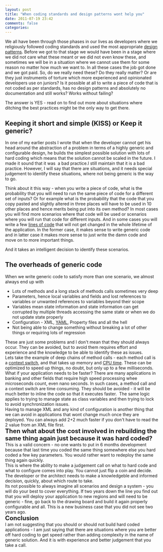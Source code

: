 ```yaml
---
layout: post
title: "When coding standards and design patterns wont help you"
date: 2011-07-19 23:42
comments: false
categories:
---
```


We all have been through those phases in our lives as developers where we religiously followed coding standards and used the most appropriate <a class="zem_slink" title="Design pattern (computer science)" href="http://en.wikipedia.org/wiki/Design_pattern_%28computer_science%29" rel="wikipedia">design patterns</a>. Before we got to that stage we would have been in a stage where we did not care what these meant or we did not even know these, and sometimes we will be in a situation where we cannot use them for some reason no matter how much we want to. In all these cases the job got done and we got paid. So, do we really need these? Do they really matter? Or are they just instruments of torture which more experienced and opinionated developers use on juniors? Is it possible at all to write a piece of code that is not coded as per standards, has no design patterns and absolutely no documentation and still works? Works without failing?

The answer is YES - read on to find out more about situations where ditching the best practices might be the only way to get there.
<h2><!--more-->Keeping it short and simple (KISS) or Keep it generic?</h2>
In one of my earlier posts I wrote that when the developer cannot get his head around the abstraction of a problem in terms of a highly generic and configurable design, he builds the simplest possible solution with lots of hard coding which means that the solution cannot be scaled in the future. I made it sound that it was  a bad practice.I still maintain that it is a bad practice. However, I will say that there are situations, and it needs special judgement to identify these situations, where not being generic is the way to go.

Think about it this way - when you write a piece of code, what is the probability that you will need to run the same piece of code for a different set of inputs? Or for example what is the probability that the code that you copy pasted and slightly altered in three places will have to be used in 10 other places and hence merits being put into its own method? In most cases you will find more scenarios where that code will be used or scenarios where you will run that code for different inputs. And in some cases you will write a few <a class="zem_slink" title="Source lines of code" href="http://en.wikipedia.org/wiki/Source_lines_of_code" rel="wikipedia">lines of code</a> that will not get changed in the whole lifetime of the application. In the former case, it makes sense to write generic code and in latter case it makes more sense to just write the damn code and move on to more important things.

And it takes an intelligent decision to identify these scenarios.
<h2>The overheads of generic code</h2>
When we write generic code to satisfy more than one scenario, we almost always end up with
<ul>
	<li>Lots of methods and a long stack of methods calls sometimes very deep</li>
	<li>Parameters, hence local variables and fields and lost references to variables or unwanted references to variables beyond their scope</li>
	<li>Variables mean state information and state information can get corrupted by multiple threads accessing the same state or when we do not update state properly</li>
	<li>Configuration - XML, <a class="zem_slink" title="YAML" href="http://en.wikipedia.org/wiki/YAML" rel="wikipedia">YAML</a>, Property files and all the hell</li>
	<li>Not being able to change something without breaking a lot of other things or requiring lots of regression</li>
</ul>
<div>These are just some problems and I don't mean that they should always occur. They can be avoided, but to avoid them requires effort and experience and the knowledge to be able to identify these as issues.</div>
<div>Lets take the example of deep chains of method calls - each method call is a <a class="zem_slink" title="Context switch" href="http://en.wikipedia.org/wiki/Context_switch" rel="wikipedia">context switch</a>, and that takes up memory and <a class="zem_slink" title="CPU time" href="http://en.wikipedia.org/wiki/CPU_time" rel="wikipedia">CPU time</a>. These can be optimized to speed up things, no doubt, but only up to a few milliseconds. What if your application needs to be faster? There are many applications in banking and other fields that require high speed processing whee microseconds count, even nano seconds. In such cases, a method call and a context switch are time consuming. They should be avoided - it will be much better to inline the code so that it executes faster.  The same logic applies to trying to manage state as class variables and then trying to lock to avoid synchronization issues.</div>
<div>Having to manage XML and any kind of configuration is another thing that we can avoid in applications that wont change much once they are deployed. You can always add 2+2 much faster if you don't have to read the 2 value from an XML file first.</div>
<div><span class="Apple-style-span" style="font-size:20px;font-weight:bold;">Then what about the cost involved in rebuilding the same thing again just because it was hard coded?</span></div>
<div>This is a valid concern - no one wants to put in 6 months development because that last time you coded the same thing somewhere else you hard coded a few key parameters. You would rather want to redeploy the same thing again quickly.</div>
<div>This is where the ability to make a judgement call on what to hard code and what to configure comes into play. You cannot just flip a coin and decide. The developer or the architect needs to make a knowledgeble and informed decision, quickly, about which route to take.</div>
<div>Its not possible to always imagine all scenarios and design a system - you will do your best to cover everything. If two years down the line you find out that you will deploy your application to new regions and will need to be generic - fine, go back to the drawing board and build it again properly configurable and all. This is a new business case that you did not see two years ago.</div>
<div><span class="Apple-style-span" style="font-size:20px;font-weight:bold;">Conclusion</span></div>
<div>I am not suggesting that you should or should not build hard coded applications - I am just saying that there are situations where you are better off hard coding to get speed rather than adding complexity in the name of generic solution. And it is with experience and better judgement that you take a call.</div>